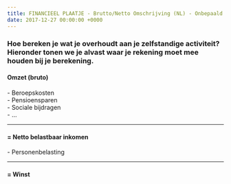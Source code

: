 ```yaml
---
title: FINANCIEEL PLAATJE - Brutto/Netto Omschrijving (NL) - Onbepaald
date: 2017-12-27 00:00:00 +0000
---
```

<div class="box">
    <div class="box-header">
        <h3>Hoe bereken je wat je overhoudt aan je zelfstandige activiteit?
            <span class="sidenote">Hieronder tonen we je alvast waar je rekening moet mee houden bij je berekening.</span>
        </h3>
    </div>
    <div class="box-body">
        <div class="sum center" style="margin-top:20px;">
            <h4>Omzet (bruto)</h4>
            <p>- Beroepskosten
                <br>- Pensioensparen
                <br>- Sociale bijdragen
                <br>- ...</p>
            <hr>
            <h4>= Netto belastbaar inkomen</h4>
            <p>- Personenbelasting</p>
            <hr>
            <h4>= Winst</h4>
        </div>
    </div>
</div>